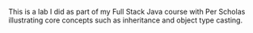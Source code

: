 This is a lab I did as part of my Full Stack Java course with Per Scholas illustrating core concepts such as inheritance and object type casting. 
